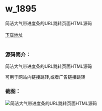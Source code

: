 # w_1895
简洁大气带进度条的URL跳转页面HTML源码
<br/></br>
[下载地址](https://www.uuid2.com/1895.html "下载地址")
<br/></br>
<h3>源码简介：</h3>
<p>简洁大气带进度条的URL跳转页面HTML源码<p>
<p>可用于网站内链接跳转,或者广告链接跳转<p>
<h3>截图：</h3>
<img src="https://www.uuid2.com/wp-content/uploads/img/202201/6fc0d61993.gif" alt="简洁大气带进度条的URL跳转页面HTML源码">
